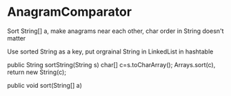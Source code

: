 # AnagramComparator
Sort String[] a, make anagrams near each other, char order in String doesn't matter

Use sorted String as a key, put orgrainal String in LinkedList in hashtable

public String sortString(String s)  char[] c=s.toCharArray(); Arrays.sort(c), return new String(c);

public void sort(String[] a)
